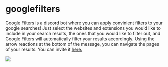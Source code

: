 # googlefilters
Google Filters is a discord bot where you can apply convinient filters to your google searches! Just select the websites and extensions you would like to include in your search results, the ones that you would like to filter out, and Google Filters will automatically filter your results accordingly. Using the arrow reactions at the bottom of the message, you can navigate the pages of your results. You can invite it <a href="https://discord.com/api/oauth2/authorize?client_id=795792546022424587&permissions=2048&scope=bot">here.</a>


<img src="https://im5.ezgif.com/tmp/ezgif-5-65b1f53eb1fc.gif">


